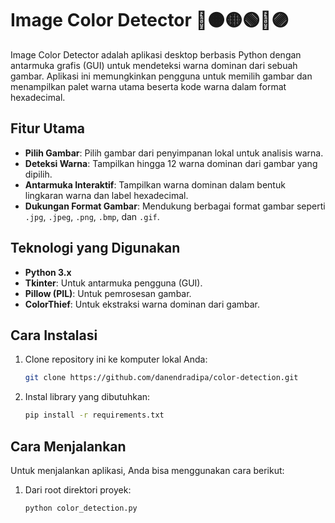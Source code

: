 # Image Color Detector 🔴🟠🟡🟢🔵🟣

Image Color Detector adalah aplikasi desktop berbasis Python dengan antarmuka grafis (GUI) untuk mendeteksi warna dominan dari sebuah gambar. Aplikasi ini memungkinkan pengguna untuk memilih gambar dan menampilkan palet warna utama beserta kode warna dalam format hexadecimal.

## Fitur Utama

- **Pilih Gambar**: Pilih gambar dari penyimpanan lokal untuk analisis warna.
- **Deteksi Warna**: Tampilkan hingga 12 warna dominan dari gambar yang dipilih.
- **Antarmuka Interaktif**: Tampilkan warna dominan dalam bentuk lingkaran warna dan label hexadecimal.
- **Dukungan Format Gambar**: Mendukung berbagai format gambar seperti `.jpg`, `.jpeg`, `.png`, `.bmp`, dan `.gif`.

## Teknologi yang Digunakan

- **Python 3.x**
- **Tkinter**: Untuk antarmuka pengguna (GUI).
- **Pillow (PIL)**: Untuk pemrosesan gambar.
- **ColorThief**: Untuk ekstraksi warna dominan dari gambar.

## Cara Instalasi

1. Clone repository ini ke komputer lokal Anda:
    ```bash
    git clone https://github.com/danendradipa/color-detection.git
    ```

2. Instal library yang dibutuhkan:
    ```bash
    pip install -r requirements.txt
    ```

## Cara Menjalankan
Untuk menjalankan aplikasi, Anda bisa menggunakan cara berikut:

1. Dari root direktori proyek:
    ```bash
    python color_detection.py
    ```